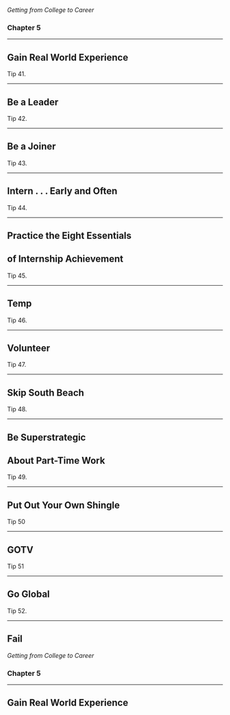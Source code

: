 *Getting from College to Career*
### Chapter 5

---

## Gain Real World Experience



Tip 41.

---

## Be a Leader



Tip 42.

---

## Be a Joiner



Tip 43.

---

## Intern . . . Early and Often



Tip 44.

---

## Practice the Eight Essentials
## of Internship Achievement



Tip 45.

---

## Temp



Tip 46.

---

## Volunteer



Tip 47.

---

## Skip South Beach



Tip 48.

---

## Be Superstrategic
## About Part-Time Work



Tip 49.

---

## Put Out Your Own Shingle



Tip 50

---

## GOTV



Tip 51

---

## Go Global



Tip 52.

---

## Fail



*Getting from College to Career*
### Chapter 5

---

## Gain Real World Experience
